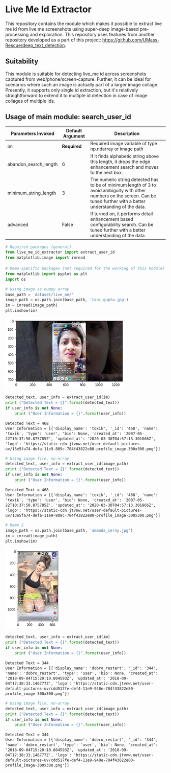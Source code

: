 # Live Me Id Extractor

This repository contains the module which makes it possible to extract live me id from live me screenshots using super-deep image-based pre-processing and exploration. This repository uses features from another repository developed as a part of this project: https://github.com/UMass-Rescue/deep_text_detection.

## Suitability

This module is suitable for detecting live_me id across screenshots captured from web/phone/screen-capture. Further, it can be ideal for scenarios where such an image is actually part of a larger image collage. Presently, it supports only single id extraction, but it's relatively straightforward to extend it to multiple id detection in case of image collages of multiple ids.

## Usage of main module: search_user_id

Parameters Invoked | Default Argument | Description
--- | --- | ----
im | **Required** | Required image variable of type np.ndarray or image path
abandon_search_length | 6 | If it finds alphabetic string above this length, it drops the edge enhancement search and moves to the next box.
minimum_string_length | 3 | The numeric string detected has to be of minimum length of 3 to avoid ambiguity with other numbers on the screen. Can be tuned further with a better understanding of the data.
advanced | False | If turned on, it performs detail enhancement based configurability search. Can be tuned further with a better understanding of the data.

```python
# Required packages (general)
from live_me_id_extractor import extract_user_id
from matplotlib.image import imread

# Demo-specific packages (not required for the working of this module) 
from matplotlib import pyplot as plt
import os
```

```python
# Using image as numpy array 
base_path = 'dataset/live_me/'
image_path = os.path.join(base_path, 'tani_gupta.jpg')
im = imread(image_path)
plt.imshow(im)
```

![png](output_2_1.png)


```python
detected_text, user_info = extract_user_id(im)
print ("Detected Text = {}".format(detected_text))
if user_info is not None:
    print ("User Information = {}".format(user_info))
```

    Detected Text = 468
    User Information = [{'display_name': 'toxik', '_id': '468', 'name': 'toxik', 'type': 'user', 'bio': None, 'created_at': '2007-05-22T10:37:50.875785Z', 'updated_at': '2020-03-30T04:57:13.301866Z', 'logo': 'https://static-cdn.jtvnw.net/user-default-pictures-uv/13e5fa74-defa-11e9-809c-784f43822e80-profile_image-300x300.png'}]
  

```python
# Using image file, no-array
detected_text, user_info = extract_user_id(image_path)
print ("Detected Text = {}".format(detected_text))
if user_info is not None:
    print ("User Information = {}".format(user_info))
```

    Detected Text = 468
    User Information = [{'display_name': 'toxik', '_id': '468', 'name': 'toxik', 'type': 'user', 'bio': None, 'created_at': '2007-05-22T10:37:50.875785Z', 'updated_at': '2020-03-30T04:57:13.301866Z', 'logo': 'https://static-cdn.jtvnw.net/user-default-pictures-uv/13e5fa74-defa-11e9-809c-784f43822e80-profile_image-300x300.png'}]

```python
# Demo 2
image_path = os.path.join(base_path, 'amanda_cerny.jpg')
im = imread(image_path)
plt.imshow(im)
```

![png](output_5_1.png)


```python
detected_text, user_info = extract_user_id(im)
print ("Detected Text = {}".format(detected_text))
if user_info is not None:
    print ("User Information = {}".format(user_info))
```

    Detected Text = 344
    User Information = [{'display_name': 'dobro_restart', '_id': '344', 'name': 'dobro_restart', 'type': 'user', 'bio': None, 'created_at': '2018-09-04T15:20:10.804593Z', 'updated_at': '2018-09-04T17:38:33.146777Z', 'logo': 'https://static-cdn.jtvnw.net/user-default-pictures-uv/cdd517fe-def4-11e9-948e-784f43822e80-profile_image-300x300.png'}]

```python
# Using image file, no-array
detected_text, user_info = extract_user_id(image_path)
print ("Detected Text = {}".format(detected_text))
if user_info is not None:
    print ("User Information = {}".format(user_info))
```

    Detected Text = 344
    User Information = [{'display_name': 'dobro_restart', '_id': '344', 'name': 'dobro_restart', 'type': 'user', 'bio': None, 'created_at': '2018-09-04T15:20:10.804593Z', 'updated_at': '2018-09-04T17:38:33.146777Z', 'logo': 'https://static-cdn.jtvnw.net/user-default-pictures-uv/cdd517fe-def4-11e9-948e-784f43822e80-profile_image-300x300.png'}]
